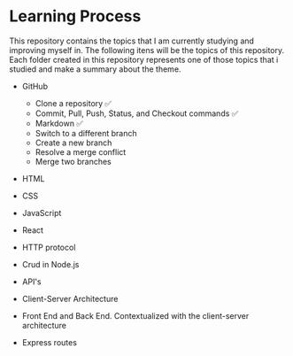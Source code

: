 # Learning Process
This repository contains the topics that I am currently studying and improving myself in. The following itens will be the topics of this repository. Each folder created in this repository represents one of those topics that i studied and make a summary about the theme.

- GitHub
  - Clone a repository ✅
  - Commit, Pull, Push, Status, and Checkout commands ✅
  - Markdown ✅
  - Switch to a different branch 
  - Create a new branch
  - Resolve a merge conflict
  - Merge two branches


- HTML
- CSS
- JavaScript
- React
- HTTP protocol
- Crud in Node.js
- API's
- Client-Server Architecture
- Front End and Back End. Contextualized with the client-server architecture
- Express routes
